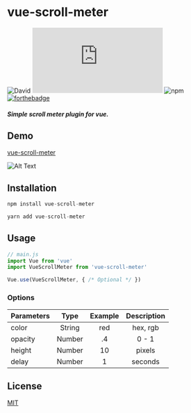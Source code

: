 # vue-scroll-meter
![David](https://img.shields.io/david/villekaa/vue-scroll-meter)
![GitHub file size in bytes](https://img.shields.io/github/size/villekaa/vue-scroll-meter/src/vue-scroll-meter.js)
![npm](https://img.shields.io/npm/dm/vue-scroll-meter)
[![forthebadge](https://forthebadge.com/images/badges/gluten-free.svg)](https://forthebadge.com)
##### Simple scroll meter plugin for vue.

## Demo
[vue-scroll-meter](http://villekaa.github.io/vue-scroll-meter)

![Alt Text](https://i.imgur.com/9TbLXN7.gif)
## Installation

```javascript
npm install vue-scroll-meter
```
```javascript
yarn add vue-scroll-meter
```
## Usage

```javascript
// main.js
import Vue from 'vue'
import VueScrollMeter from 'vue-scroll-meter'

Vue.use(VueScrollMeter, { /* Optional */ })
```
### Options

| Parameters    | Type          |  Example      |  Description  |
| ------------- |:-------------:|:-------------:|:-------------:|
| color         | String	    | red           |  hex, rgb     |
| opacity       | Number        | .4            |  0 - 1        |
| height        | Number        | 10            |  pixels       |
| delay         | Number        | 1             |  seconds      |

## License
[MIT](https://choosealicense.com/licenses/mit/)